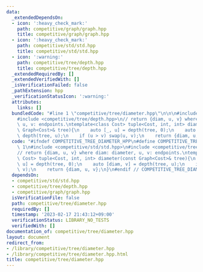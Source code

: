 ```yaml
---
data:
  _extendedDependsOn:
  - icon: ':heavy_check_mark:'
    path: competitive/graph/graph.hpp
    title: competitive/graph/graph.hpp
  - icon: ':heavy_check_mark:'
    path: competitive/std/std.hpp
    title: competitive/std/std.hpp
  - icon: ':warning:'
    path: competitive/tree/depth.hpp
    title: competitive/tree/depth.hpp
  _extendedRequiredBy: []
  _extendedVerifiedWith: []
  _isVerificationFailed: false
  _pathExtension: hpp
  _verificationStatusIcon: ':warning:'
  attributes:
    links: []
  bundledCode: "#line 1 \"competitive/tree/diameter.hpp\"\n\n\n#include <competitive/std/std.hpp>\n\
    #include <competitive/tree/depth.hpp>\n// return {diam, u, v} where diam: diameter,\
    \ u, v: endpoints.\ntemplate<class Cost> tuple<Cost, int, int> diameter(const\
    \ Graph<Cost>& tree){\n    auto [_, u] = depth(tree, 0);\n    auto [diam, v] =\
    \ depth(tree, u);\n    if (u > v) swap(u, v);\n    return {diam, u, v};\n}\n\n"
  code: "#ifndef COMPETITIVE_TREE_DIAMETER_HPP\n#define COMPETITIVE_TREE_DIAMETER_HPP\
    \ 1\n#include <competitive/std/std.hpp>\n#include <competitive/tree/depth.hpp>\n\
    // return {diam, u, v} where diam: diameter, u, v: endpoints.\ntemplate<class\
    \ Cost> tuple<Cost, int, int> diameter(const Graph<Cost>& tree){\n    auto [_,\
    \ u] = depth(tree, 0);\n    auto [diam, v] = depth(tree, u);\n    if (u > v) swap(u,\
    \ v);\n    return {diam, u, v};\n}\n#endif // COMPETITIVE_TREE_DIAMETER_HPP"
  dependsOn:
  - competitive/std/std.hpp
  - competitive/tree/depth.hpp
  - competitive/graph/graph.hpp
  isVerificationFile: false
  path: competitive/tree/diameter.hpp
  requiredBy: []
  timestamp: '2023-02-17 21:43:12+09:00'
  verificationStatus: LIBRARY_NO_TESTS
  verifiedWith: []
documentation_of: competitive/tree/diameter.hpp
layout: document
redirect_from:
- /library/competitive/tree/diameter.hpp
- /library/competitive/tree/diameter.hpp.html
title: competitive/tree/diameter.hpp
---
```

